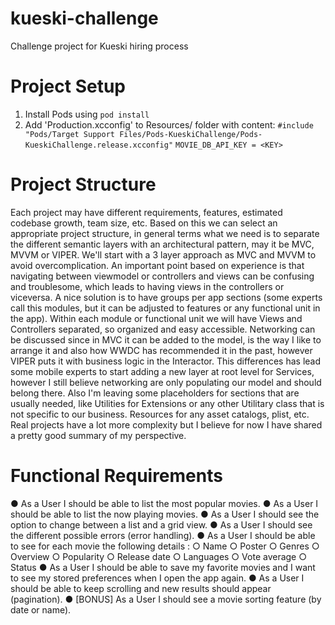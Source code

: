 # kueski-challenge
Challenge project for Kueski hiring process

# Project Setup

1. Install Pods using `pod install`
2. Add 'Production.xcconfig' to Resources/ folder with content: 
`#include "Pods/Target Support Files/Pods-KueskiChallenge/Pods-KueskiChallenge.release.xcconfig"`
`MOVIE_DB_API_KEY = <KEY>`

# Project Structure
Each project may have different requirements, features, estimated codebase growth, team size, etc. Based on this we can select an appropriate project structure, in general terms what we need is to separate the different semantic layers with an architectural pattern, may it be MVC, MVVM or VIPER. We'll start with a 3 layer approach as MVC and MVVM to avoid overcomplication.
An important point based on experience is that navigating between viewmodel or controllers and views can be confusing and troublesome, which leads to having views in the controllers or viceversa. A nice solution is to have groups per app sections (some experts call this modules, but it can be adjusted to features or any functional unit in the app).
Within each module or functional unit we will have Views and Controllers separated, so organized and easy accessible.
Networking can be discussed since in MVC it can be added to the model, is the way I like to arrange it and also how WWDC has recommended it in the past, however VIPER puts it with business logic in the Interactor. This differences has lead some mobile experts to start adding a new layer at root level for Services, however I still believe networking are only populating our model and should belong there.
Also I'm leaving some placeholders for sections that are usually needed, like Utilities for Extensions or any other Utilitary class that is not specific to our business. Resources for any asset catalogs, plist, etc.
Real projects have a lot more complexity but I believe for now I have shared a pretty good summary of my perspective.

# Functional Requirements

● As a User I should be able to list the most popular movies.
● As a User I should be able to list the now playing movies.
● As a User I should see the option to change between a list and a grid view.
● As a User I should see the different possible errors (error handling).
● As a User I should be able to see for each movie the following details :
○ Name
○ Poster
○ Genres
○ Overview
○ Popularity
○ Release date
○ Languages
○ Vote average
○ Status
● As a User I should be able to save my favorite movies and I want to see my
stored preferences when I open the app again.
● As a User I should be able to keep scrolling and new results should appear
(pagination).
● [BONUS] As a User I should see a movie sorting feature (by date or name).
